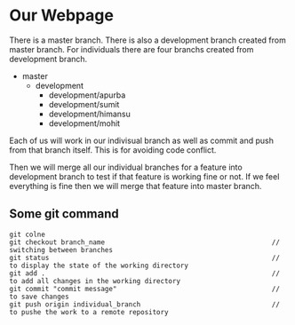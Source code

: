 # Our Webpage

There is a master branch. There is also a development branch created from master branch. For individuals there are four branchs created from development branch.

 - master
   - development
     - development/apurba
     - development/sumit
     - development/himansu
     - development/mohit
     
Each of us will work in our indivisual branch as well as commit and push from that branch itself. This is for avoiding code conflict.

Then we will merge all our individual branches for a feature into development branch to test if that feature is working fine or not. If we feel everything is fine then we will merge that feature into master branch.
     

## Some git command

```git
git colne 
git checkout branch_name                                          // switching between branches
git status                                                        // to display the state of the working directory
git add .                                                         // to add all changes in the working directory
git commit "commit message"                                       // to save changes
git push origin individual_branch                                 // to pushe the work to a remote repository
```
